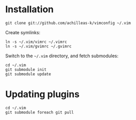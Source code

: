 Installation
============

    git clone git://github.com/achilleas-k/vimconfig ~/.vim

Create symlinks:

    ln -s ~/.vim/vimrc ~/.vimrc
    ln -s ~/.vim/gvimrc ~/.gvimrc

Switch to the `~/.vim` directory, and fetch submodules:

    cd ~/.vim
    git submodule init
    git submodule update

Updating plugins
================

    cd ~/.vim
    git submodule foreach git pull


